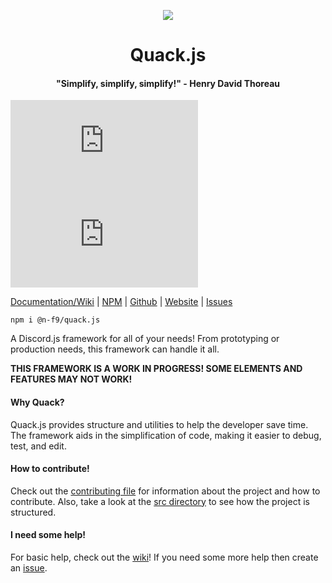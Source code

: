 <p align="center">
  <img src="https://n-f9.github.io/quack.js-website/dancing-duckdancing.gif"/>
  <h1 align="center">Quack.js</h1>
  <h4 align="center">"Simplify, simplify, simplify!" - Henry David Thoreau</h4>
</p>

![npm](https://img.shields.io/npm/dw/@n-f9/quack.js?style=flat-square)
![GitHub package.json version](https://img.shields.io/github/package-json/v/n-f9/quack.js?style=flat-square)


[Documentation/Wiki](https://n-f9.gitbook.io/quack.js/) |
[NPM](https://www.npmjs.com/package/@n-f9/quack.js) |
[Github](https://www.npmjs.com/package/@n-f9/quack.js) |
[Website](https://quack.nickf.me/) |
[Issues](https://github.com/N-F9/quack.js/issues)

```
npm i @n-f9/quack.js
```

A Discord.js framework for all of your needs! From prototyping or production needs, this framework can handle it all.

**THIS FRAMEWORK IS A WORK IN PROGRESS! SOME ELEMENTS AND FEATURES MAY NOT WORK!**

#### Why Quack?

Quack.js provides structure and utilities to help the developer save time. The framework aids in the simplification of code, making it easier to debug, test, and edit.

#### How to contribute!
Check out the [contributing file](https://github.com/N-F9/quack.js/blob/master/CONTRIBUTING.md) for information about the project and how to contribute. Also, take a look at the [src directory](https://github.com/N-F9/quack.js/tree/master/src) to see how the project is structured.

#### I need some help!
For basic help, check out the [wiki](https://github.com/N-F9/quack.js/wiki)! If you need some more help then create an [issue](https://github.com/N-F9/quack.js/issues).